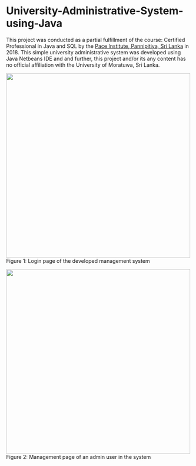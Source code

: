 # University-Administrative-System-using-Java
This project was conducted as a partial fulfillment of the course: Certified Professional in Java and SQL by the [Pace Institute, Pannipitiya, Sri Lanka](https://www.paceinstitute.lk/) in 2018. This simple university administrative system was developed using Java Netbeans IDE and and further, this project and/or its any content has no official affiliation with the University of Moratuwa, Sri Lanka.  

<img src="https://github.com/NuwanSriBandara/University-Management-System-using-Java-and-html/blob/main/Images/Login.PNG" width="500"> <br />
Figure 1: Login page of the developed management system

<img src="https://github.com/NuwanSriBandara/University-Management-System-using-Java-and-html/blob/main/Images/Management1.PNG" width="500">
Figure 2: Management page of an admin user in the system
